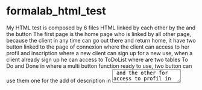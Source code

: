 # formalab_html_test
My HTML test is composed by 6 files HTML linked by each other by the <ahref> and the button 
The first page is the home page who is linked by all other page, because the client in any time can go out there and return home, it have two button linked to the page of connexion where the client can access to her profil and inscription where a new client can sign up for a new use, when a client already sign up he can access to ToDoList where are two tables To Do and Done in where a multi button function ready to use, two button can use them one for the add  of description in <textarea> and the other for access to profil in witch you can read information of the user and to contact them by two link <ahref>.
  ***THINKS FOR READING***
